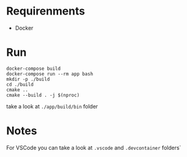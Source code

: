 # Requirenments 
  - Docker

# Run
```
docker-compose build
docker-compose run --rm app bash
mkdir -p ./build
cd ./build
cmake ..
cmake --build . -j $(nproc)
```

take a look at `./app/build/bin` folder

# Notes 
For VSCode you can take a look at `.vscode` and `.devcontainer` folders`
